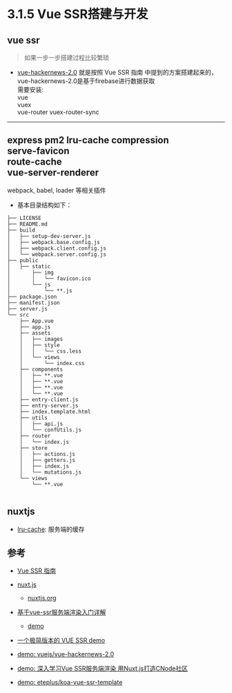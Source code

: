 # 3.1.5 Vue SSR搭建与开发
>


## vue ssr

>如果一步一步搭建过程比较繁琐
- [vue-hackernews-2.0](https://github.com/vuejs/vue-hackernews-2.0) 就是按照 Vue SSR 指南 中提到的方案搭建起来的，  
vue-hackernews-2.0是基于firebase进行数据获取    
需要安装:  
vue  
vuex  
vue-router 
vuex-router-sync   
---------------  
express
pm2
lru-cache 
compression   
serve-favicon   
route-cache  
vue-server-renderer  
--------------  
webpack, babel, loader 等相关插件

- 基本目录结构如下：

```
├── LICENSE
├── README.md
├── build
│   ├── setup-dev-server.js
│   ├── webpack.base.config.js
│   ├── webpack.client.config.js
│   └── webpack.server.config.js
├── public
│   ├── static
│       ├── img
│       │   └── favicon.ico
│       └── js
│           └── **.js
├── package.json
├── manifest.json
├── server.js
└── src
    ├── App.vue
    ├── app.js
    ├── assets
    │   ├── images
    │   ├── style
    │   │   └── css.less
    │   └── views
    │       └── index.css
    ├── components
    │   ├── **.vue
    │   ├── **.vue
    │   ├── **.vue
    │   └── **.vue
    ├── entry-client.js
    ├── entry-server.js
    ├── index.template.html
    ├── utils
    │   ├── api.js
    │   └── confUtils.js
    ├── router
    │   └── index.js
    ├── store
    │   ├── actions.js
    │   ├── getters.js
    │   ├── index.js
    │   └── mutations.js
    └── views
        └── **.vue
              

```

## nuxtjs




- [lru-cache](https://www.npmjs.com/package/lru-cache): 服务端的缓存


## 参考
- [Vue SSR 指南](https://ssr.vuejs.org/zh/#%E4%BB%80%E4%B9%88%E6%98%AF%E6%9C%8D%E5%8A%A1%E5%99%A8%E7%AB%AF%E6%B8%B2%E6%9F%93-ssr-%EF%BC%9F)

- [nuxt.js](https://github.com/nuxt/nuxt.js)
  - [nuxtjs.org](https://zh.nuxtjs.org/)


- [基于vue-ssr服务端渲染入门详解](https://juejin.im/post/5a50f208f265da3e5132ed91)
  - [demo](https://github.com/wqzwh/ga-vue-ssr)

- [一个极简版本的 VUE SSR demo](https://juejin.im/post/5ba35be16fb9a05d3b336936)

- [demo: vuejs/vue-hackernews-2.0](https://github.com/vuejs/vue-hackernews-2.0)
- [demo: 深入学习Vue SSR服务端渲染 用Nuxt.js打造CNode社区](https://juejin.im/post/5c45f13f6fb9a049e12a86fb)

- [demo: eteplus/koa-vue-ssr-template](https://github.com/eteplus/koa-vue-ssr-template)
